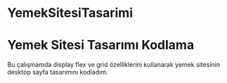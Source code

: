 # YemekSitesiTasarimi
<h1>Yemek Sitesi Tasarımı Kodlama</h1>

<p>Bu çalışmamda display flex ve grid özelliklerini kullanarak yemek sitesinin desktop sayfa tasarımını kodladım.</p>

